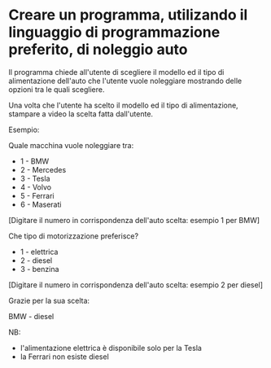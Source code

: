 # Creare un programma, utilizando il linguaggio di programmazione preferito, di noleggio auto  

Il programma chiede all'utente di scegliere il modello ed il tipo di alimentazione dell'auto che l'utente vuole noleggiare mostrando delle opzioni tra le quali scegliere.  
  
Una volta che l'utente ha scelto il modello ed il tipo di alimentazione, stampare a video la scelta fatta dall'utente.

Esempio:

Quale macchina vuole noleggiare tra:

- 1 - BMW  
- 2 - Mercedes  
- 3 - Tesla  
- 4 - Volvo  
- 5 - Ferrari  
- 6 - Maserati  

[Digitare il numero in corrispondenza dell'auto scelta: esempio 1 per BMW]  

Che tipo di motorizzazione preferisce?

- 1 - elettrica  
- 2 - diesel  
- 3 - benzina  

[Digitare il numero in corrispondenza dell'auto scelta: esempio 2 per diesel]

Grazie per la sua scelta:  

BMW - diesel  

NB:

- l'alimentazione elettrica è disponibile solo per la Tesla  
- la Ferrari non esiste diesel  
